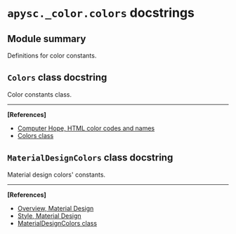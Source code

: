 # `apysc._color.colors` docstrings

## Module summary

Definitions for color constants.

## `Colors` class docstring

Color constants class.<hr>

**[References]**

- [Computer Hope, HTML color codes and names](https://www.computerhope.com/htmcolor.htm)
- [Colors class](https://simon-ritchie.github.io/apysc/en/colors.html)

## `MaterialDesignColors` class docstring

Material design colors' constants.<hr>

**[References]**

- [Overview, Material Design](https://m3.material.io/styles/color/overview)
- [Style, Material Design](https://m1.material.io/style/color.html#)
- [MaterialDesignColors class](https://simon-ritchie.github.io/apysc/en/material_design_colors.html)